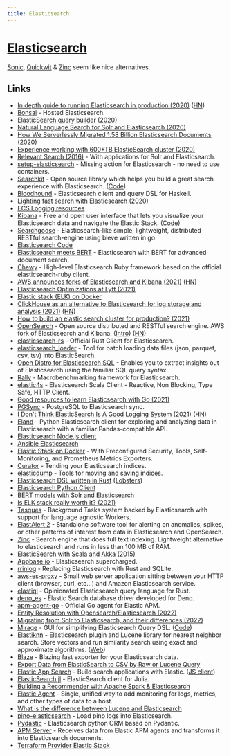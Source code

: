 ```yaml
---
title: Elasticsearch
---
```


# [Elasticsearch](https://www.elastic.co/)

[Sonic](https://github.com/valeriansaliou/sonic), [Quickwit](https://quickwit.io/) & [Zinc](https://github.com/zinclabs/zinc) seem like nice alternatives.

## Links

- [In depth guide to running Elasticsearch in production (2020)](https://facinating.tech/2020/02/22/in-depth-guide-to-running-elasticsearch-in-production/) ([HN](https://news.ycombinator.com/item?id=22396918))
- [Bonsai](https://bonsai.io/) - Hosted Elasticsearch.
- [ElasticSearch query builder (2020)](https://solovyov.net/blog/2020/elasticsearch-query-builder/)
- [Natural Language Search for Solr and Elasticsearch (2020)](https://www.youtube.com/watch?v=vSspoJ_VkMg)
- [How We Serverlessly Migrated 1.58 Billion Elasticsearch Documents (2020)](https://blog.streammonkey.com/how-we-serverlessly-migrated-1-58-billion-elasticsearch-documents-33ad3d0d7c4f)
- [Experience working with 600+TB ElasticSearch cluster (2020)](https://medium.com/botify-labs/experience-working-with-600-tb-elasticsearch-cluster-b6b5a4fa9127)
- [Relevant Search (2016)](https://www.manning.com/books/relevant-search) - With applications for Solr and Elasticsearch.
- [setup-elasticsearch](https://github.com/ankane/setup-elasticsearch) - Missing action for Elasticsearch - no need to use containers.
- [Searchkit](https://www.searchkit.co/) - Open source library which helps you build a great search experience with Elasticsearch. ([Code](https://github.com/searchkit/searchkit))
- [Bloodhound](https://github.com/bitemyapp/bloodhound) - Elasticsearch client and query DSL for Haskell.
- [Lighting fast search with Elasticsearch (2020)](https://www.webiny.com/blog/lighting-fast-search-with-elasticsearch)
- [ECS Logging resources](https://github.com/elastic/ecs-logging)
- [Kibana](https://www.elastic.co/kibana) - Free and open user interface that lets you visualize your Elasticsearch data and navigate the Elastic Stack. ([Code](https://github.com/elastic/kibana))
- [Searchgoose](https://github.com/actumn/searchgoose) - Elasticsearch-like simple, lightweight, distributed RESTful search-engine using bleve written in go.
- [Elasticsearch Code](https://github.com/elastic/elasticsearch)
- [Elasticsearch meets BERT](https://github.com/Hironsan/bertsearch) - Elasticsearch with BERT for advanced document search.
- [Chewy](https://github.com/toptal/chewy) - High-level Elasticsearch Ruby framework based on the official elasticsearch-ruby client.
- [AWS announces forks of Elasticsearch and Kibana (2021)](https://aws.amazon.com/blogs/opensource/stepping-up-for-a-truly-open-source-elasticsearch/) ([HN](https://news.ycombinator.com/item?id=25865094))
- [Elasticsearch Optimizations at Lyft (2021)](https://eng.lyft.com/elasticsearch-optimizations-at-lyft-b555dc020932)
- [Elastic stack (ELK) on Docker](https://github.com/deviantony/docker-elk)
- [ClickHouse as an alternative to Elasticsearch for log storage and analysis (2021)](https://pixeljets.com/blog/clickhouse-vs-elasticsearch/) ([HN](https://news.ycombinator.com/item?id=26316401))
- [How to build an elastic search cluster for production? (2021)](https://www.cncf.io/blog/2021/03/25/how-to-build-an-elastic-search-cluster-for-production/)
- [OpenSearch](https://github.com/opensearch-project/OpenSearch) - Open source distributed and RESTful search engine. AWS fork of Elasticsearch and Kibana. ([Intro](https://aws.amazon.com/blogs/opensource/introducing-opensearch/)) ([HN](https://news.ycombinator.com/item?id=26780848))
- [elasticsearch-rs](https://github.com/elastic/elasticsearch-rs) - Official Rust Client for Elasticsearch.
- [elasticsearch_loader](https://github.com/moshe/elasticsearch_loader) - Tool for batch loading data files (json, parquet, csv, tsv) into ElasticSearch.
- [Open Distro for Elasticsearch SQL](https://github.com/opendistro-for-elasticsearch/sql) - Enables you to extract insights out of Elasticsearch using the familiar SQL query syntax.
- [Rally](https://github.com/elastic/rally) - Macrobenchmarking framework for Elasticsearch.
- [elastic4s](https://github.com/sksamuel/elastic4s) - Elasticsearch Scala Client - Reactive, Non Blocking, Type Safe, HTTP Client.
- [Good resources to learn Elasticsearch with Go (2021)](https://www.reddit.com/r/golang/comments/ozuby8/any_good_resources_to_learn_elasticsearch_with/)
- [PGSync](https://github.com/toluaina/pgsync) - PostgreSQL to Elasticsearch sync.
- [I Don't Think ElasticSearch Is A Good Logging System (2021)](https://blog.sinkingpoint.com/posts/elasticsearch-logging/) ([HN](https://news.ycombinator.com/item?id=28679490))
- [Eland](https://github.com/elastic/eland) - Python Elasticsearch client for exploring and analyzing data in Elasticsearch with a familiar Pandas-compatible API.
- [Elasticsearch Node.js client](https://github.com/elastic/elasticsearch-js)
- [Ansible Elasticsearch](https://github.com/elastic/ansible-elasticsearch)
- [Elastic Stack on Docker](https://github.com/sherifabdlnaby/elastdocker) - With Preconfigured Security, Tools, Self-Monitoring, and Prometheus Metrics Exporters.
- [Curator](https://github.com/elastic/curator) - Tending your Elasticsearch indices.
- [elasticdump](https://github.com/elasticsearch-dump/elasticsearch-dump) - Tools for moving and saving indices.
- [Elasticsearch DSL written in Rust](https://github.com/vinted/elasticsearch-dsl-rs) ([Lobsters](https://lobste.rs/s/qewngq/strongly_typed_elasticsearch_dsl))
- [Elasticsearch Python Client](https://github.com/elastic/elasticsearch-py)
- [BERT models with Solr and Elasticsearch](https://github.com/DmitryKey/bert-solr-search)
- [Is ELK stack really worth it? (2021)](https://www.reddit.com/r/devops/comments/qt6isb/is_elk_stack_really_worth_it/)
- [Tasques](https://github.com/lloydmeta/tasques) - Background Tasks system backed by Elasticsearch with support for language agnostic Workers.
- [ElastAlert 2](https://github.com/jertel/elastalert2) - Standalone software tool for alerting on anomalies, spikes, or other patterns of interest from data in Elasticsearch and OpenSearch.
- [Zinc](https://github.com/prabhatsharma/zinc) - Search engine that does full text indexing. Lightweight alternative to elasticsearch and runs in less than 100 MB of RAM.
- [ElasticSearch with Scala and Akka (2015)](http://chris-zen.github.io/software/2015/05/10/elasticsearch-with-scala-and-akka.html)
- [Appbase.io](https://www.appbase.io/) - Elasticsearch supercharged.
- [rrinlog](https://github.com/nickbabcock/rrinlog) - Replacing Elasticsearch with Rust and SQLite.
- [aws-es-proxy](https://github.com/abutaha/aws-es-proxy) - Small web server application sitting between your HTTP client (browser, curl, etc...) and Amazon Elasticsearch service.
- [elastiql](https://github.com/voxjar/elastiql) - Opinionated Elasticsearch query language for Rust.
- [deno_es](https://github.com/jiawei397/deno_es) - Elastic Search database driver developed for Deno.
- [apm-agent-go](https://github.com/elastic/apm-agent-go) - Official Go agent for Elastic APM.
- [Entity Resolution with Opensearch/Elasticsearch (2022)](https://www.jocas.lt/blog/post/entity-resolution/)
- [Migrating from Solr to Elasticsearch, and their differences (2022)](https://canvatechblog.com/migrating-from-solr-to-elasticsearch-and-their-differences-c08863268c68)
- [Mirage](https://opensource.appbase.io/mirage/) - GUI for simplifying Elasticsearch Query DSL. ([Code](https://github.com/appbaseio/mirage))
- [Elastiknn](https://github.com/alexklibisz/elastiknn) - Elasticsearch plugin and Lucene library for nearest neighbor search. Store vectors and run similarity search using exact and approximate algorithms. ([Web](https://elastiknn.com/))
- [Blaze](https://github.com/unidentifieddeveloper/blaze) - Blazing fast exporter for your Elasticsearch data.
- [Export Data from ElasticSearch to CSV by Raw or Lucene Query](https://github.com/pteich/elastic-query-export)
- [Elastic App Search](https://www.elastic.co/app-search/) - Build search applications with Elastic. ([JS client](https://github.com/elastic/app-search-javascript))
- [ElasticSearch.jl](https://github.com/lotcher/ElasticSearch.jl) - ElasticSearch client for Julia.
- [Building a Recommender with Apache Spark & Elasticsearch](https://github.com/IBM/elasticsearch-spark-recommender)
- [Elastic Agent](https://github.com/elastic/elastic-agent) - Single, unified way to add monitoring for logs, metrics, and other types of data to a host.
- [What is the difference between Lucene and Elasticsearch](https://stackoverflow.com/questions/27793721/what-is-the-difference-between-lucene-and-elasticsearch/27793910#27793910)
- [pino-elasticsearch](https://github.com/pinojs/pino-elasticsearch) - Load pino logs into Elasticsearch.
- [Pydastic](https://github.com/RamiAwar/pydastic) - Elasticsearch python ORM based on Pydantic.
- [APM Server](https://github.com/elastic/apm-server) - Receives data from Elastic APM agents and transforms it into Elasticsearch documents.
- [Terraform Provider Elastic Stack](https://github.com/elastic/terraform-provider-elasticstack)
